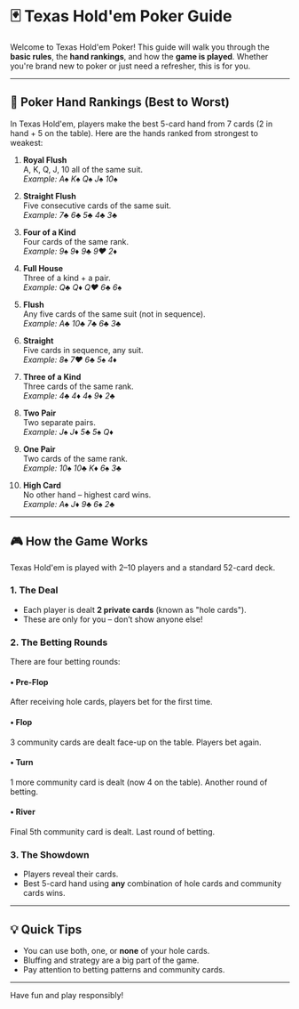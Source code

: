 # 🃏 Texas Hold'em Poker Guide

Welcome to Texas Hold'em Poker! This guide will walk you through the **basic rules**, the **hand rankings**, and how the **game is played**. Whether you're brand new to poker or just need a refresher, this is for you.

---

## 🤚 Poker Hand Rankings (Best to Worst)

In Texas Hold'em, players make the best 5-card hand from 7 cards (2 in hand + 5 on the table). Here are the hands ranked from strongest to weakest:

1. **Royal Flush**  
   A, K, Q, J, 10 all of the same suit.  
   _Example: A♠ K♠ Q♠ J♠ 10♠_

2. **Straight Flush**  
   Five consecutive cards of the same suit.  
   _Example: 7♣ 6♣ 5♣ 4♣ 3♣_

3. **Four of a Kind**  
   Four cards of the same rank.  
   _Example: 9♠ 9♦ 9♣ 9♥ 2♦_

4. **Full House**  
   Three of a kind + a pair.  
   _Example: Q♣ Q♦ Q♥ 6♣ 6♠_

5. **Flush**  
   Any five cards of the same suit (not in sequence).  
   _Example: A♣ 10♣ 7♣ 6♣ 3♣_

6. **Straight**  
   Five cards in sequence, any suit.  
   _Example: 8♠ 7♥ 6♣ 5♠ 4♦_

7. **Three of a Kind**  
   Three cards of the same rank.  
   _Example: 4♣ 4♦ 4♠ 9♦ 2♣_

8. **Two Pair**  
   Two separate pairs.  
   _Example: J♠ J♦ 5♣ 5♠ Q♦_

9. **One Pair**  
   Two cards of the same rank.  
   _Example: 10♠ 10♣ K♦ 6♠ 3♣_

10. **High Card**  
   No other hand – highest card wins.  
   _Example: A♠ J♦ 9♣ 6♠ 2♣_

---

## 🎮 How the Game Works

Texas Hold'em is played with 2–10 players and a standard 52-card deck.

### 1. **The Deal**
- Each player is dealt **2 private cards** (known as "hole cards").
- These are only for you – don’t show anyone else!

### 2. **The Betting Rounds**

There are four betting rounds:

#### • Pre-Flop  
After receiving hole cards, players bet for the first time.

#### • Flop  
3 community cards are dealt face-up on the table. Players bet again.

#### • Turn  
1 more community card is dealt (now 4 on the table). Another round of betting.

#### • River  
Final 5th community card is dealt. Last round of betting.

### 3. **The Showdown**
- Players reveal their cards.
- Best 5-card hand using **any** combination of hole cards and community cards wins.

---

## 💡 Quick Tips
- You can use both, one, or **none** of your hole cards.
- Bluffing and strategy are a big part of the game.
- Pay attention to betting patterns and community cards.

---

Have fun and play responsibly!
